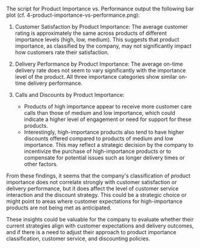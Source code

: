 The script for Product Importance vs. Performance output the following bar plot (cf. 4-product-importance-vs-performance.png):

1. Customer Satisfaction by Product Importance:
   The average customer rating is approximately the same across products of different importance levels (high, low, medium). This suggests that product importance, as classified by the company, may not significantly impact how customers rate their satisfaction.

2. Delivery Performance by Product Importance:
   The average on-time delivery rate does not seem to vary significantly with the importance level of the product. All three importance categories show similar on-time delivery performance.

3. Calls and Discounts by Product Importance:
   - Products of high importance appear to receive more customer care calls than those of medium and low importance, which could indicate a higher level of engagement or need for support for these products.
   - Interestingly, high-importance products also tend to have higher discounts offered compared to products of medium and low importance. This may reflect a strategic decision by the company to incentivize the purchase of high-importance products or to compensate for potential issues such as longer delivery times or other factors.

From these findings, it seems that the company's classification of product importance does not correlate strongly with customer 
satisfaction or delivery performance, but it does affect the level of customer service interaction and the discount strategy. 
This could be a strategic choice or might point to areas where customer expectations for high-importance products are not being met 
as anticipated.

These insights could be valuable for the company to evaluate whether their current strategies align with customer expectations 
and delivery outcomes, and if there is a need to adjust their approach to product importance classification, customer service, 
and discounting policies.
